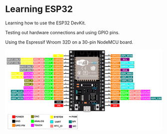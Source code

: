 # Learning ESP32

Learning how to use the ESP32 DevKit.

Testing out hardware connections and using GPIO pins.

Using the Espressif Wroom 32D on a 30-pin NodeMCU board.

![pinout](./pinout.webp)
